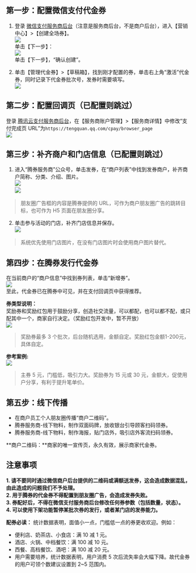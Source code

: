 ## 第一步：配置微信支付代金券
1. 登录 [微信支付服务商后台](https://pay.weixin.qq.com/)（注意是服务商后台，不是商户后台），进入【营销中心】>【创建全场券】。                
![](https://main.qcloudimg.com/raw/1811c7506a46d14dca19c3646efc3460.webp)                  
单击【下一步】：                   
![](https://main.qcloudimg.com/raw/bbcf0f9b2483a729df396eb017b1296e.webp)                  
单击【下一步】，“确认创建”。                         

2. 单击【管理代金券】>【草稿箱】，找到刚才配置的券，单击右上角“激活”代金券，同时记录下代金券批次号，发券时需要填写。                  
![](https://main.qcloudimg.com/raw/5dfe52d22b6c97fe39882db3ef06a5f1.webp)                  

## 第二步：配置回调页（已配置则跳过）               
登录 [腾讯云支付服务商后台](https://console.cloud.tencent.com/cpay/manage/account)，在【服务商账户管理】>【服务商详情】中修改“支付完成页 URL”为`https://tengquan.qq.com/cpay/browser_page`                   
![](https://main.qcloudimg.com/raw/e845652dad55fd4500e3c0315e97fff6.webp)                   

## 第三步：补齐商户和门店信息（已配置则跳过）                  
1. 进入“腾券服务商”公众号，单击发券，在“商户列表”中找到发券商户，补齐商户简称、分类、介绍、图片。                     
![](https://main.qcloudimg.com/raw/cda8e78dbbde242485fc9f272d78fc18.png)                     
![](https://main.qcloudimg.com/raw/d8b4a5758d0e68335108600f320ca10f.png)                       
>朋友圈广告框的内容是腾券提供的 URL，可作为商户朋友圈广告的跳转目标，也可作为 H5 页面在朋友圈分享。                   

2. 单击参与活动的门店，补齐门店信息并保存。            
![](https://main.qcloudimg.com/raw/d21ca97eabaa5660ad35f101993e0891.png)              
>系统优先使用门店图片，在没有门店图片时会使用商户图片替代。                   
 
## 第四步：在腾券发行代金券                  
在当前商户的“商户信息”中找到券列表，单击“新增券”。                 
![](https://main.qcloudimg.com/raw/3998d430bb33ac978adf6459ec0297a5.png)                  
至此，代金券已在腾券中可见，并在支付回调页中获得推荐。                       

**券类型说明：**                  
奖励券和奖励红包用于鼓励分享，创造社交流量，可以都配，也可以都不配，或只配其中一个，商家自行决定。（奖励红包开发中，暂不开放）                
![](https://main.qcloudimg.com/raw/7d61f880c11505676abf5d193220f82c.png)                    
>奖励券最多 3 个批次，后台随机选用，金额自定。奖励红包金额1-200元，具体自定。                    

**参考案例:**                               
![](https://main.qcloudimg.com/raw/00092228c63fb0adda06164e32e907ba.png)                                
>主券 5 元，门槛低，吸引力大。奖励券为 15 元或 30 元，金额大，促使用户分享，有利于提升笔单价。                         

## 第五步：线下传播
- 在商户员工个人朋友圈传播“商户二维码”。
- 腾券服务商-线下物料，制作双面码牌，放收银台引导顾客扫码领券。
- 腾券服务商-线下物料，制作海报，贴门店外，吸引店外客流扫码领券。

**商户二维码：**商家的唯一宣传页，永久有效，展示商家代金券。

## 注意事项
**1. 请不要同时通过微信商户后台提供的二维码或满额送发券，这会造成数据混乱，由此造成的问题我们不予处理。**                      
**2. 用于腾券的代金券不得配置到朋友圈广告，会造成发券失败。**                      
**3. 券配好后，不得在微信支付服务商后台修改任何券参数（包括数量，状态）。**                     
**4. 可以使用下架功能暂停某批次券的发行，或者某门店的发券能力。**                       


**配券必读：**
统计数据表明，面值小一点，门槛低一点的券更收欢迎。例如：
 - 便利店、奶茶店、小食店：满 10 减 1 元。   
 - 酒店、火锅、中档餐饮：满 100 减 10 元。
 - 西餐、高档餐饮、酒吧：满 100 减 20 元。
 - 用户需要培养，统计数据表明，用户消费 5 次后流失率会大幅下降。故代金券的用户可领个数建议设置到 2~5 范围内。
